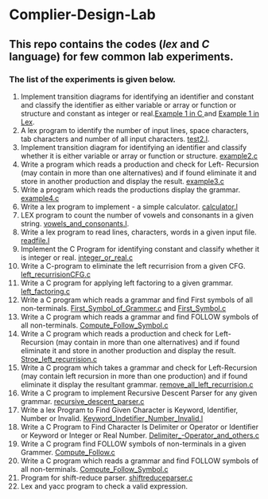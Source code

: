 # Complier-Design-Lab
##  This repo contains the codes (*lex* and *C* language) for few common lab experiments.
### The list of the experiments is given below.
1. Implement transition diagrams for identifying an identifier and constant and classify the identifier as either variable or array or function or structure and constant as integer or real.[Example 1 in C ](https://github.com/SaketJNU/Complier-Design-Lab/blob/main/codes/example1.c) and [Example 1 in Lex](https://github.com/SaketJNU/Complier-Design-Lab/blob/main/codes/exp1.l).
2. A lex program to identify the number of input lines, space characters, tab characters and number of all input characters. [test2.l](https://github.com/SaketJNU/Complier-Design-Lab/blob/main/codes/test2.l).
3. Implement transition diagram for identifying an identifier and classify whether it is either variable or array or function or structure. [example2.c](https://github.com/SaketJNU/Complier-Design-Lab/blob/main/codes/example2.c)
4. Write a program which reads a production and check for Left- Recursion (may contain in more than one alternatives) and if found eliminate it and store in another production and display the result. [example3.c](https://github.com/SaketJNU/Complier-Design-Lab/blob/main/codes/example3.c)
5. Write a program which reads the productions  display the grammar. [example4.c](https://github.com/SaketJNU/Complier-Design-Lab/blob/main/codes/example4.c)
6. Write a lex program to implement  - a simple calculator. [calculator.l](https://github.com/SaketJNU/Complier-Design-Lab/blob/main/codes/calculator.l)
7. LEX program to count the number of vowels and consonants in a given string. [vowels_and_consonants.l](https://github.com/SaketJNU/Complier-Design-Lab/blob/main/codes/vowels_and_consonants.l).
8. Write a lex program to read lines, characters, words in a given input file. [readfile.l](https://github.com/SaketJNU/Complier-Design-Lab/blob/main/codes/readfile.l)
9. Implement the C Program for identifying constant and classify whether it is integer or real. [integer_or_real.c](https://github.com/SaketJNU/Complier-Design-Lab/blob/main/codes/integer_or_real.c)
10. Write a C-program to eliminate the left recurrision from a given CFG. [left_recurrisionCFG.c](https://github.com/SaketJNU/Complier-Design-Lab/blob/main/codes/left_recurrisionCFG.c)
11. Write a C program for applying left factoring to a given grammar. [left_factoring.c](https://github.com/SaketJNU/Complier-Design-Lab/blob/main/codes/left_factoring.c)
12. Write a C program which reads a grammar and find First symbols of all non-terminals. [First_Symbol_of_Grammer.c](https://github.com/SaketJNU/Complier-Design-Lab/blob/main/codes/First_Symbol_of_Grammer.c) and [First_Symbol.c](https://github.com/SaketJNU/Complier-Design-Lab/blob/main/codes/First_Symbol.c)
13. Write a C program which reads a grammar and find FOLLOW symbols of all non-terminals. [Compute_Follow_Symbol.c](https://github.com/SaketJNU/Complier-Design-Lab/blob/main/codes/Compute_Follow_Symbol.c)
14. Write a C program which reads a production and check for Left-Recursion (may contain in more than one alternatives) and if found eliminate it and store in another production and display the result. [Stroe_left_recurrision.c](https://github.com/SaketJNU/Complier-Design-Lab/blob/main/codes/Stroe_left_recurrision.c)
15. Write a C program which takes a grammar and check for Left-Recursion (may contain left recursion in more than one production) and if found eliminate it display the resultant grammar. [remove_all_left_recurrision.c](https://github.com/SaketJNU/Complier-Design-Lab/blob/main/codes/remove_all_left_recurrision.c)
16. Write a C program to implement Recursive Descent Parser for any given grammar. [recursive_descent_parser.c](https://github.com/SaketJNU/Complier-Design-Lab/blob/main/codes/recursive_descent_parser.c)
17. Write a lex Program to Find Given Character is Keyword, Identifier, Number or 
Invalid. [Keyword_Indetifier_Number_Invalid.l](https://github.com/SaketJNU/Complier-Design-Lab/blob/main/codes/Keyword_Indetifier_Number_Invalid.l)
18. Write a C Program to Find Character Is Delimiter or Operator or Identifier or Keyword or 
Integer or Real Number.  [Delimiter_-Operator_and_others.c](https://github.com/SaketJNU/Complier-Design-Lab/blob/main/codes/Delimiter_-Operator_and_others.c)
19. Write a C program find FOLLOW symbols of non-terminals in a given Grammer. [Compute_Follow.c](https://github.com/SaketJNU/Complier-Design-Lab/blob/main/codes/Compute_Follow.c)
20. Write a C program which reads a grammar and find FOLLOW symbols of all non-terminals. [Compute_Follow_Symbol.c](https://github.com/SaketJNU/Complier-Design-Lab/blob/main/codes/Compute_Follow_Symbol.c)
21. Program for shift-reduce parser. [shiftreduceparser.c](https://github.com/SaketJNU/Complier-Design-Lab/blob/main/codes/shift-reduce-parser/)
22. Lex and yacc program to check a valid expression. []()
